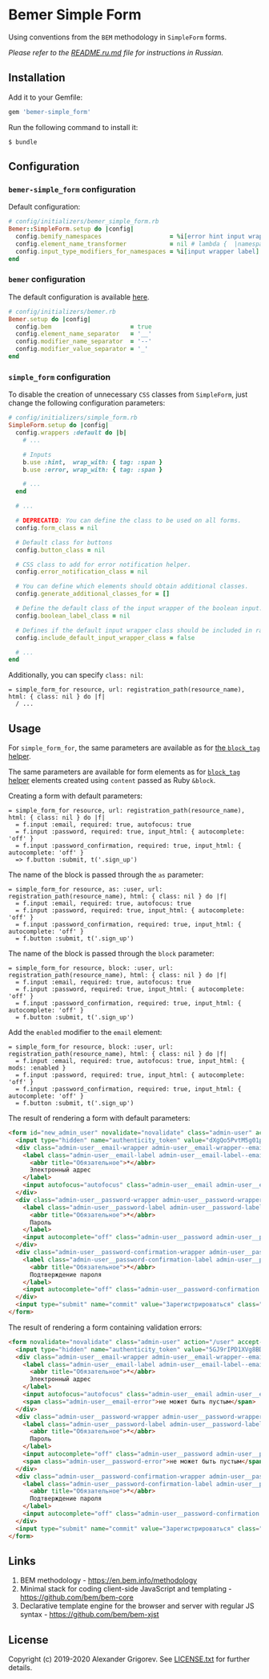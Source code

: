 # Bemer Simple Form

Using conventions from the `BEM` methodology in `SimpleForm` forms.

*Please refer to the [README.ru.md](README.ru.md) file for instructions in Russian.*

## Installation

Add it to your Gemfile:

```ruby
gem 'bemer-simple_form'
```

Run the following command to install it:

    $ bundle

## Configuration
### `bemer-simple_form` configuration
Default configuration:
```ruby
# config/initializers/bemer_simple_form.rb
Bemer::SimpleForm.setup do |config|
  config.bemify_namespaces                   = %i[error hint input wrapper label]
  config.element_name_transformer            = nil # lambda {  |namespace, block, namespaced_elem, initial_elem| ... }
  config.input_type_modifiers_for_namespaces = %i[input wrapper label]
end
```

### `bemer` configuration
The default configuration is available [here](https://github.com/vill/bemer/blob/master/docs/%D0%9A%D0%BE%D0%BD%D1%84%D0%B8%D0%B3%D1%83%D1%80%D0%B0%D1%86%D0%B8%D1%8F.md).
```ruby
# config/initializers/bemer.rb
Bemer.setup do |config|
  config.bem                      = true
  config.element_name_separator   = '__'
  config.modifier_name_separator  = '--'
  config.modifier_value_separator = '_'
end
```

### `simple_form` configuration

To disable the creation of unnecessary `CSS` classes from `SimpleForm`, just change the following configuration parameters:
```ruby
# config/initializers/simple_form.rb
SimpleForm.setup do |config|
  config.wrappers :default do |b|
    # ...

    # Inputs
    b.use :hint,  wrap_with: { tag: :span }
    b.use :error, wrap_with: { tag: :span }

    # ...
  end

  # ...

  # DEPRECATED: You can define the class to be used on all forms.
  config.form_class = nil

  # Default class for buttons
  config.button_class = nil

  # CSS class to add for error notification helper.
  config.error_notification_class = nil

  # You can define which elements should obtain additional classes.
  config.generate_additional_classes_for = []

  # Define the default class of the input wrapper of the boolean input.
  config.boolean_label_class = nil

  # Defines if the default input wrapper class should be included in radio collection wrappers.
  config.include_default_input_wrapper_class = false

  # ...
end
```

Additionally, you can specify `class: nil`:
```slim
= simple_form_for resource, url: registration_path(resource_name), html: { class: nil } do |f|
  / ...
```
## Usage

For `simple_form_for`, the same parameters are available as for [the `block_tag` helper](https://github.com/vill/bemer/blob/master/docs/%D0%A5%D0%B5%D0%BB%D0%BF%D0%B5%D1%80-block_tag.md).

The same parameters are available for form elements as for [`block_tag` helper](https://github.com/vill/bemer/blob/master/docs/%D0%A5%D0%B5%D0%BB%D0%BF%D0%B5%D1%80-block_tag.md#%D0%BF%D0%B0%D1%80%D0%B0%D0%BC%D0%B5%D1%82%D1%80-content) elements created using `content` passed as Ruby `&block`.

Creating a form with default parameters:

```slim
= simple_form_for resource, url: registration_path(resource_name), html: { class: nil } do |f|
  = f.input :email, required: true, autofocus: true
  = f.input :password, required: true, input_html: { autocomplete: 'off' }
  = f.input :password_confirmation, required: true, input_html: { autocomplete: 'off' }
  => f.button :submit, t('.sign_up')
```

The name of the block is passed through the `as` parameter:
```slim
= simple_form_for resource, as: :user, url: registration_path(resource_name), html: { class: nil } do |f|
  = f.input :email, required: true, autofocus: true
  = f.input :password, required: true, input_html: { autocomplete: 'off' }
  = f.input :password_confirmation, required: true, input_html: { autocomplete: 'off' }
  = f.button :submit, t('.sign_up')
```

The name of the block is passed through the `block` parameter:
```slim
= simple_form_for resource, block: :user, url: registration_path(resource_name), html: { class: nil } do |f|
  = f.input :email, required: true, autofocus: true
  = f.input :password, required: true, input_html: { autocomplete: 'off' }
  = f.input :password_confirmation, required: true, input_html: { autocomplete: 'off' }
  = f.button :submit, t('.sign_up')
```

Add the `enabled` modifier to the `email` element:
```slim
= simple_form_for resource, block: :user, url: registration_path(resource_name), html: { class: nil } do |f|
  = f.input :email, required: true, autofocus: true, input_html: { mods: :enabled }
  = f.input :password, required: true, input_html: { autocomplete: 'off' }
  = f.input :password_confirmation, required: true, input_html: { autocomplete: 'off' }
  = f.button :submit, t('.sign_up')
```

The result of rendering a form with default parameters:
```html
<form id="new_admin_user" novalidate="novalidate" class="admin-user" action="/user" accept-charset="UTF-8" method="post">
  <input type="hidden" name="authenticity_token" value="dXgQo5PvtM5g01pFiQmpMDTb8BYVxsMvzS8n+6YN/UhjFR/tCf4ym7bZzMgs/E/ECxvXZcbr9uzMPcUUIj43jA==">
  <div class="admin-user__email-wrapper admin-user__email-wrapper--email admin-user__email-wrapper--required">
    <label class="admin-user__email-label admin-user__email-label--email admin-user__email-label--required" for="admin_user_email">
      <abbr title="Обязательное">*</abbr>
      Электронный адрес
    </label>
    <input autofocus="autofocus" class="admin-user__email admin-user__email--email admin-user__email--required" required="required" aria-required="true" type="email" value="" name="admin_user[email]" id="admin_user_email">
  </div>
  <div class="admin-user__password-wrapper admin-user__password-wrapper--password admin-user__password-wrapper--required">
    <label class="admin-user__password-label admin-user__password-label--password admin-user__password-label--required" for="admin_user_password">
      <abbr title="Обязательное">*</abbr>
      Пароль
    </label>
    <input autocomplete="off" class="admin-user__password admin-user__password--password admin-user__password--required" required="required" aria-required="true" type="password" name="admin_user[password]" id="admin_user_password">
  </div>
  <div class="admin-user__password-confirmation-wrapper admin-user__password-confirmation-wrapper--password admin-user__password-confirmation-wrapper--required">
    <label class="admin-user__password-confirmation-label admin-user__password-confirmation-label--password admin-user__password-confirmation-label--required" for="admin_user_password_confirmation">
      <abbr title="Обязательное">*</abbr>
      Подтверждение пароля
    </label>
    <input autocomplete="off" class="admin-user__password-confirmation admin-user__password-confirmation--password admin-user__password-confirmation--required" required="required" aria-required="true" type="password" name="admin_user[password_confirmation]" id="admin_user_password_confirmation">
  </div>
  <input type="submit" name="commit" value="Зарегистрироваться" class="admin-user__submit" data-disable-with="Зарегистрироваться">
</form>
```
The result of rendering a form containing validation errors:
```html
<form novalidate="novalidate" class="admin-user" action="/user" accept-charset="UTF-8" method="post">
  <input type="hidden" name="authenticity_token" value="5GJ9rIPD1XVg8BDKy2ZBpDt3qYlBuAh/z7u00qw8bzfyD3LiGdJTILb6hkduk6dQBLeO+pKVPbzOqVY9KA+l8w==">
  <div class="admin-user__email-wrapper admin-user__email-wrapper--email admin-user__email-wrapper--required">
    <label class="admin-user__email-label admin-user__email-label--email admin-user__email-label--required" for="admin_user_email">
      <abbr title="Обязательное">*</abbr>
      Электронный адрес
    </label>
    <input autofocus="autofocus" class="admin-user__email admin-user__email--email admin-user__email--required" required="required" aria-required="true" aria-invalid="true" type="email" value="" name="admin_user[email]" id="admin_user_email">
    <span class="admin-user__email-error">не может быть пустым</span>
  </div>
  <div class="admin-user__password-wrapper admin-user__password-wrapper--password admin-user__password-wrapper--required">
    <label class="admin-user__password-label admin-user__password-label--password admin-user__password-label--required" for="admin_user_password">
      <abbr title="Обязательное">*</abbr>
      Пароль
    </label>
    <input autocomplete="off" class="admin-user__password admin-user__password--password admin-user__password--required" required="required" aria-required="true" aria-invalid="true" type="password" name="admin_user[password]" id="admin_user_password">
    <span class="admin-user__password-error">не может быть пустым</span>
  </div>
  <div class="admin-user__password-confirmation-wrapper admin-user__password-confirmation-wrapper--password admin-user__password-confirmation-wrapper--required">
    <label class="admin-user__password-confirmation-label admin-user__password-confirmation-label--password admin-user__password-confirmation-label--required" for="admin_user_password_confirmation">
      <abbr title="Обязательное">*</abbr>
      Подтверждение пароля
    </label>
    <input autocomplete="off" class="admin-user__password-confirmation admin-user__password-confirmation--password admin-user__password-confirmation--required" required="required" aria-required="true" type="password" name="admin_user[password_confirmation]" id="admin_user_password_confirmation">
  </div>
  <input type="submit" name="commit" value="Зарегистрироваться" class="admin-user__submit" data-disable-with="Зарегистрироваться">
</form>
```
## Links

1. BEM methodology - https://en.bem.info/methodology
1. Minimal stack for coding client-side JavaScript and templating - https://github.com/bem/bem-core
1. Declarative template engine for the browser and server with regular JS syntax - https://github.com/bem/bem-xjst

## License

Copyright (c) 2019-2020 Alexander Grigorev. See [LICENSE.txt](LICENSE.txt) for further details.

